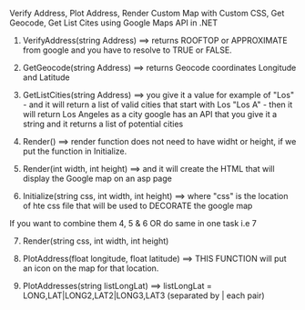 Verify Address, Plot Address, Render Custom Map with Custom CSS, Get Geocode, Get List Cites using Google Maps API in .NET

1. VerifyAddress(string Address)
==> returns ROOFTOP or APPROXIMATE from google and you have to resolve to TRUE or FALSE.

2. GetGeocode(string Address)
==> returns Geocode coordinates Longitude and Latitude

3. GetListCities(string Address)
==> you give it a value for example of
        "Los" - and it will return a list of valid cities that start with Los
        "Los A" - then it will return Los Angeles as a city
        google has an API that you give it a string and it returns a list of potential cities

4. Render()
==> render function does not need to have widht or height, if we put the function in Initialize.

5. Render(int width, int height)
==> and it will create the HTML that will display the Google map on an asp page

6. Initialize(string css, int width, int height)
==>  where  "css" is the location of hte css file that will be used to DECORATE the google map

If you want to combine them 4, 5 & 6 OR do same in one task i.e 7

7. Render(string css, int width, int height)

8. PlotAddress(float longitude, float latitude)
==>  THIS FUNCTION will put an icon on the map for that location.

9. PlotAddresses(string listLongLat)
==>  listLongLat = LONG,LAT|LONG2,LAT2|LONG3,LAT3     (separated by | each pair)